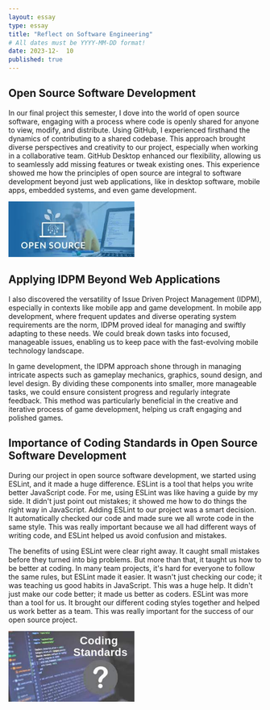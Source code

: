 ```yaml
---
layout: essay
type: essay
title: "Reflect on Software Engineering"
# All dates must be YYYY-MM-DD format!
date: 2023-12-  10
published: true
---
```



## Open Source Software Development
In our final project this semester, I dove into the world of open source software, engaging with a process where code is openly shared for anyone to view, modify, and distribute. Using GitHub, I experienced firsthand the dynamics of contributing to a shared codebase. This approach brought diverse perspectives and creativity to our project, especially when working in a collaborative team. GitHub Desktop enhanced our flexibility, allowing us to seamlessly add missing features or tweak existing ones. This experience showed me how the principles of open source are integral to software development beyond just web applications, like in desktop software, mobile apps, embedded systems, and even game development.


 <img src="../img/opens.jpg" alt="Open Source" width="250" style="display:inline-block;">

## Applying IDPM Beyond Web Applications
I also discovered the versatility of Issue Driven Project Management (IDPM), especially in contexts like mobile app and game development. In mobile app development, where frequent updates and diverse operating system requirements are the norm, IDPM proved ideal for managing and swiftly adapting to these needs. We could break down tasks into focused, manageable issues, enabling us to keep pace with the fast-evolving mobile technology landscape.

In game development, the IDPM approach shone through in managing intricate aspects such as gameplay mechanics, graphics, sound design, and level design. By dividing these components into smaller, more manageable tasks, we could ensure consistent progress and regularly integrate feedback. This method was particularly beneficial in the creative and iterative process of game development, helping us craft engaging and polished games.

## Importance of Coding Standards in Open Source Software Development


During our project in open source software development, we started using ESLint, and it made a huge difference. ESLint is a tool that helps you write better JavaScript code. For me, using ESLint was like having a guide by my side. It didn't just point out mistakes; it showed me how to do things the right way in JavaScript. Adding ESLint to our project was a smart decision. It automatically checked our code and made sure we all wrote code in the same style. This was really important because we all had different ways of writing code, and ESLint helped us avoid confusion and mistakes.

The benefits of using ESLint were clear right away. It caught small mistakes before they turned into big problems. But more than that, it taught us how to be better at coding. In many team projects, it's hard for everyone to follow the same rules, but ESLint made it easier. It wasn't just checking our code; it was teaching us good habits in JavaScript. This was a huge help. It didn't just make our code better; it made us better as coders. ESLint was more than a tool for us. It brought our different coding styles together and helped us work better as a team. This was really important for the success of our open source project.


 <img src="../img/codingsta.jpg" alt="Coding Standards" width="250" style="display:inline-block;">

